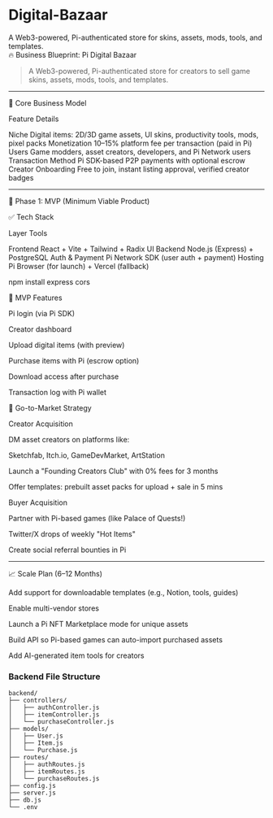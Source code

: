 # Digital-Bazaar
A Web3-powered, Pi-authenticated store for  skins, assets, mods, tools, and templates.     
🔥 Business Blueprint: Pi Digital Bazaar

> A Web3-powered, Pi-authenticated store for creators to sell game skins, assets, mods, tools, and templates.




---

🧱 Core Business Model

Feature	Details

Niche	Digital items: 2D/3D game assets, UI skins, productivity tools, mods, pixel packs
Monetization	10–15% platform fee per transaction (paid in Pi)
Users	Game modders, asset creators, developers, and Pi Network users
Transaction Method	Pi SDK-based P2P payments with optional escrow
Creator Onboarding	Free to join, instant listing approval, verified creator badges



---

🧠 Phase 1: MVP (Minimum Viable Product)

✅ Tech Stack

Layer	Tools

Frontend	React + Vite + Tailwind + Radix UI
Backend	Node.js (Express) + PostgreSQL
Auth & Payment	Pi Network SDK (user auth + payment)
Hosting	Pi Browser (for launch) + Vercel (fallback)

npm install express cors


🧪 MVP Features

Pi login (via Pi SDK)

Creator dashboard

Upload digital items (with preview)

Purchase items with Pi (escrow option)

Download access after purchase

Transaction log with Pi wallet

🚀 Go-to-Market Strategy

Creator Acquisition

DM asset creators on platforms like:

Sketchfab, Itch.io, GameDevMarket, ArtStation


Launch a "Founding Creators Club" with 0% fees for 3 months

Offer templates: prebuilt asset packs for upload + sale in 5 mins


Buyer Acquisition

Partner with Pi-based games (like Palace of Quests!)

Twitter/X drops of weekly "Hot Items"

Create social referral bounties in Pi



---

📈 Scale Plan (6–12 Months)

Add support for downloadable templates (e.g., Notion, tools, guides)

Enable multi-vendor stores

Launch a Pi NFT Marketplace mode for unique assets

Build API so Pi-based games can auto-import purchased assets

Add AI-generated item tools for creators

### Backend File Structure ###
```
backend/
├── controllers/
│   ├── authController.js
│   ├── itemController.js
│   └── purchaseController.js
├── models/
│   ├── User.js
│   ├── Item.js
│   └── Purchase.js
├── routes/
│   ├── authRoutes.js
│   ├── itemRoutes.js
│   └── purchaseRoutes.js
├── config.js
├── server.js
├── db.js
└── .env
```
